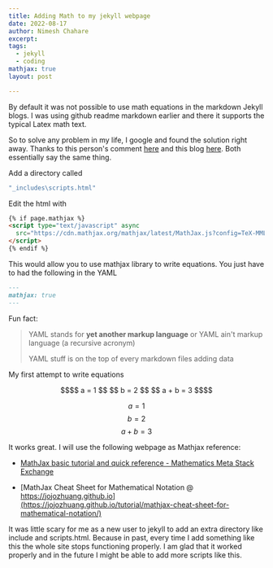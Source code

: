 ```yaml
---
title: Adding Math to my jekyll webpage
date: 2022-08-17
author: Nimesh Chahare
excerpt:
tags:
  - jekyll
  - coding
mathjax: true
layout: post

---
```




By default it was not possible to use math equations in the markdown Jekyll blogs. I was using github readme markdown earlier and there it supports the typical Latex math text.

So to solve any problem in my life, I google and found the solution right away. Thanks to this person's comment [here](https://github.com/mmistakes/minimal-mistakes/issues/735#issuecomment-269500816) and this blog [here](https://www.katarinahoeger.com/2017/12/08/jekyll-supports-math). Both essentially say the same thing.

Add a directory called

```cmd
"_includes\scripts.html"
```

Edit the html with

```html
{% if page.mathjax %}
<script type="text/javascript" async
  src="https://cdn.mathjax.org/mathjax/latest/MathJax.js?config=TeX-MML-AM_CHTML">
</script>
{% endif %}
```

This would allow you to use mathjax library to write equations. You just have to had the following in the YAML

```md
---
mathjax: true
---
```

Fun fact:

> YAML stands for **yet another markup language** or YAML ain't markup language (a recursive acronym)
>
> YAML stuff is on the top of every markdown files adding data



My first attempt to write equations

```math
$$ a = 1 $$
$$ b = 2 $$
$$ a + b = 3 $$
```

$$ a = 1 $$
$$ b = 2 $$
$$ a + b = 3 $$



It works great. I will use the following webpage as Mathjax reference:

- [MathJax basic tutorial and quick reference - Mathematics Meta Stack Exchange](https://math.meta.stackexchange.com/questions/5020/mathjax-basic-tutorial-and-quick-reference/5024#5024)

- [MathJax Cheat Sheet for Mathematical Notation @ https://jojozhuang.github.io](https://jojozhuang.github.io/tutorial/mathjax-cheat-sheet-for-mathematical-notation/)



It was little  scary for me as a new user to jekyll to add an extra directory like include and scripts.html. Because in past, every time I add something like this the whole site stops functioning properly. I am glad that it worked properly and in the future I might be able to add more scripts like this.
